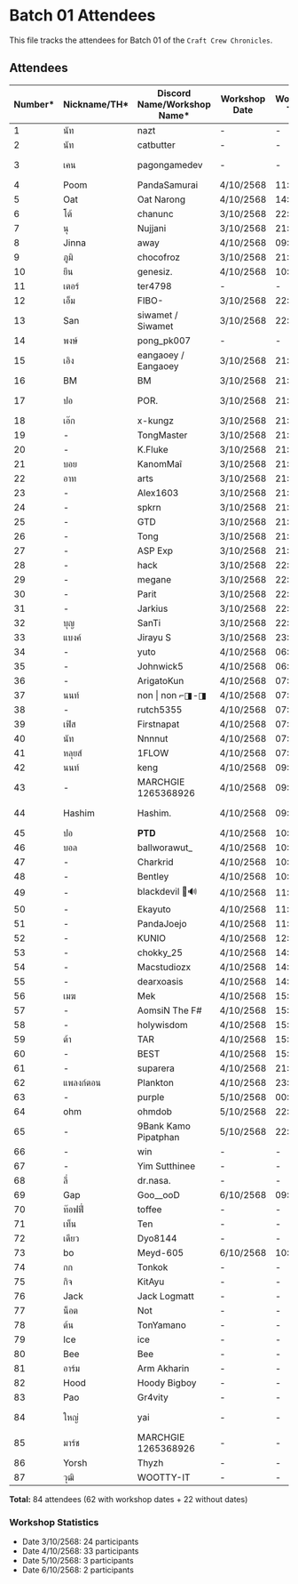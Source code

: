# Batch 01 Attendees

This file tracks the attendees for Batch 01 of the `Craft Crew Chronicles`.

## Attendees

| Number* | Nickname/TH* | Discord Name/Workshop Name* | Workshop Date | Workshop Time | Extra Field (FB) (optional) | GitHub Account | Group |
|---------|--------------|----------------------------|---------------|---------------|---------|----------------|----------|
| 1       | นัท          | nazt          | -    | -    | Nat Weerawan    |   nazt             | Y |
| 2       | นัท          | catbutter          | -    | -    | -    |   nazt             | Y |
| 3       | เคน         | pagongamedev  | -    | -    | Pagon Suriyatheewasathitgoon     | pagongamedev               | Y |
| 4       | Poom         | PandaSamurai  | 4/10/2568    | 11:14    | -    | SupavitW       | Y |
| 5       | Oat         | Oat Narong  | 4/10/2568    | 14:53    | Oad N. Kanthanu    | Narong-Kanthanu      | Y |
| 6       | โต้           | chanunc       | 3/10/2568    | 22:55    | Chanun Chirattikanon | chanunc | Y |
| 7      |  นุ           | Nujjani       | 3/10/2568    | 21:20    | Nu Panuwat |  nginnu | Y |
| 8      |  Jinna           | away       | 4/10/2568    | 09:50    | - |  jinna-thong | Y |
| 9      |  ภูมิ           | chocofroz       | 3/10/2568    | 21:13    | Eyes LoveYou |  frozeny | N/A |
| 10      |  ยีน           | genesiz.       | 4/10/2568    | 10:00    | Wayu Bangkamed |  gene20898 | Y |
| 11      |  เตอร์           | ter4798       | -    | -    | Tutor Chutinathorakul  |  Ter4798 | Y |
| 12      |  เอ็ม           | FIBO-       | 3/10/2568    | 22:57    | Suttipong Samaksaman |  mangsriso | Y |
| 13      |  San          | siwamet / Siwamet    | 3/10/2568    | 22:01    | San Siwamet |  traderza | Y |
| 14      |  พงษ์          | pong_pk007    | -    | -    | Pongsathon Somjai |  pong-pk007 | Y |
| 15      |  เอิง        | eangaoey / Eangaoey   | 3/10/2568    | 21:16    | Pusacha Thitivorn |  eangaoey | Y |
| 16      |  BM          | BM    | 3/10/2568    | 21:25    | Yutakit Bm |  Yutthakit | Y |
| 17      |  ปอ          | POR.    | 3/10/2568    | 21:09    | Yuttasak Chatpatchanon    | ROYALCLUB-CM     | Y |
| 18      |  เอ๊ก          | x-kungz    | 3/10/2568    | 21:14    | Wiruj Suwanpramote    | XtheWiz     | Y |
| 19      |  -          | TongMaster    | 3/10/2568    | 21:15    | -    |  -     | N/A |
| 20      |  -          | K.Fluke    | 3/10/2568    | 21:15    | -    |  -     | N/A |
| 21      |  บอย          | KanomMaî    | 3/10/2568    | 21:15    | Anuvut Hoonchat    |  Crysourceit     | Y |
| 22      |  อาท          | arts    | 3/10/2568    | 21:17    | Supawat Sornwai    |  cantart     | Y |
| 23      |  -          | Alex1603    | 3/10/2568    | 21:19    | -    |  -     | N/A |
| 24      |  -          | spkrn    | 3/10/2568    | 21:19    | -    |  -     | N/A |
| 25      |  -          | GTD    | 3/10/2568    | 21:23    | -    |  -     | N/A |
| 26      |  -          | Tong    | 3/10/2568    | 21:28    | -    |  -     | N/A |
| 27      |  -          | ASP Exp    | 3/10/2568    | 21:59    | -    |  -     | N/A |
| 28      |  -          | hack    | 3/10/2568    | 22:07    | -    |  -     | N/A |
| 29      |  -          | megane    | 3/10/2568    | 22:12    | -    |  -     | N/A |
| 30      |  -          | Parit    | 3/10/2568    | 22:13    | -    |  -     | N/A |
| 31      |  -          | Jarkius    | 3/10/2568    | 22:16    | -    |  -     | N/A |
| 32      |  บุญ          | SanTi    | 3/10/2568    | 22:48    | Boonsan Ti    |  boonsanti     | Y |
| 33      |  แบงค์          | Jirayu S    | 3/10/2568    | 23:22    | -    |  Jirayu Saengwannakool     | N/A |
| 34      |  -          | yuto    | 4/10/2568    | 06:28    | -    |  -     | N/A |
| 35      |  -          | Johnwick5    | 4/10/2568    | 06:45    | -    |  -     | N/A |
| 36      |  -          | ArigatoKun    | 4/10/2568    | 07:00    | -    |  -     | N/A |
| 37      |  นนท์          | non \| non ⌐◨-◨    | 4/10/2568    | 07:11    | Nonthasak Laoluerat |  mojisejr     | Y |
| 38      |  -          | rutch5355    | 4/10/2568    | 07:12    | -    |  -     | N/A |
| 39      |  เฟิส          | Firstnapat    | 4/10/2568    | 07:12    | Napatsakorn Pianchana    |  firstnapat     | Y |
| 40      |  นัท          | Nnnnut    | 4/10/2568    | 07:12    | Kamonwat Ratchakot    |  nuttooo     | Y |
| 41      |  หลุยส์          | 1FLOW    | 4/10/2568    | 07:13    | Tacha Kongkakate    |  tacha-hash     | Y |
| 42      |  นนท์          | keng    | 4/10/2568    | 09:43    | Patcharapol Nonn    |  dragonnon2     | Y |
| 43      |  -          | MARCHGIE 1265368926    | 4/10/2568    | 09:44    | -    |  -     | N/A |
| 44      | Hashim          | Hashim.    | 4/10/2568    | 09:48    | Hashim Ruengsupapichat    |  hashim     | N/A |
| 45      |  ปอ          | 𝐏𝐓𝐃    | 4/10/2568    | 10:23    | -    |  porjinwoo     | Y |
| 46      |  บอล          | ballworawut_    | 4/10/2568    | 10:28    | Worawut Yodpanut    |  worawut111ball     | Y |
| 47      |  -          | Charkrid    | 4/10/2568    | 10:29    | -    |  -     | N/A |
| 48      |  -          | Bentley    | 4/10/2568    | 10:41    | -    |  -     | N/A |
| 49      |  -          | blackdevil 🦇🔊    | 4/10/2568    | 11:31    | -    |  -     | N/A |
| 50      |  -          | Ekayuto    | 4/10/2568    | 11:42    | -    |  -     | N/A |
| 51      |  -          | PandaJoejo    | 4/10/2568    | 11:42    | -    |  -     | N/A |
| 52      |  -          | KUNIO    | 4/10/2568    | 12:48    | -    |  -     | N/A |
| 53      |  -          | chokky_25    | 4/10/2568    | 14:04    | -    |  -     | N/A |
| 54      |  -          | Macstudiozx    | 4/10/2568    | 14:05    | -    |  -     | N/A |
| 55      |  -          | dearxoasis    | 4/10/2568    | 14:09    | -    |  -     | N/A |
| 56      |  เมฆ          | Mek    | 4/10/2568    | 15:00    | Suthawee Weraphong    |  SuthaweeWeraphongCode     | Y |
| 57      |  -          | AomsiN The F#    | 4/10/2568    | 15:09    | -    |  -     | N/A |
| 58      |  -          | holywisdom    | 4/10/2568    | 15:17    | -    |  -     | N/A |
| 59      |  ต้า         | TAR    | 4/10/2568    | 15:34    | -    |  -     | N/A |
| 60      |  -          | BEST    | 4/10/2568    | 15:54    |Eakbordin Fueangkaew    |whatthebest     | Y |
| 61      |  -          | suparera    | 4/10/2568    | 21:25    | -    |  -     | N/A |
| 62      |  แพลงก์ตอน         | Plankton    | 4/10/2568    | 23:45    | -    |  Thirasak1150    | Y |
| 63      |  -          | purple    | 5/10/2568    | 00:57    | -    |  -     | N/A |
| 64      |  ohm          | ohmdob   | 5/10/2568    | 22:27    | ohmdob   |  ohmdob     | Y |
| 65      |  -          | 9Bank Kamo Pipatphan    | 5/10/2568    | 22:20    | -    |  -     | N/A |
| 66      |  -          | win    | -    | -    | Sittiporn Kawee    |  stpwin     | Y |
| 67      |  -          | Yim Sutthinee    | -    | -    | Yim Sutthinee    |  Yim Sutthinee     | N/A |
| 68      |  ลี่          | dr.nasa.    | -    | -    | Roongroj Phetkheaw    | DoctorNasa      | Y |
| 69      |  Gap          | Goo__ooD    | 6/10/2568    | 09:20    |Komkat Meuansechai    |x10geeky     | Y |
| 70      |  ท๊อฟฟี่          | toffee    | -    | -    | -    |  -     | N/A |
| 71      |  เท็น        |  Ten    |  -    |  -    |  Tanawat Palaboon |  ten852456  | Y |
| 72      | เดียว        | Dyo8144 | -     |   -   |   -                |  SuttirakS |     N/A |
| 73      | bo          | Meyd-605 | 6/10/2568| 10:47 | sujit manitayakul | Meyd-605 | Y |
| 74      |  กก        |  Tonkok    |  -    |  -    |  napat sarapat |  sarapat-tonkok  | Y |
| 75     |  กิจ        |  KitAyu    |  -    |  -    |  supakit anupong |  kingits  | Y |
| 76     |  Jack        |  Jack Logmatt |  -    |  -    |  Jack Logmatt |  smilexth  | Y |
| 77     |  น็อต        |  Not |  -    |  -    |  Nuttawut Putta |  notza001  | Y |
| 78     |  ต้น        |  TonYamano |  -    |  -    |  - |  tonyamano24  | Y |
| 79     |  Ice        |  ice |  -    |  -    |  iceatis |  atiswetosot  | Y |
| 80     |  Bee        | Bee  |  -    |  -    |  xi.ya.xay.kha |  haocomm  | N/A |
| 81     |  อาร์ม        |  Arm Akharin |  -    |  -    |  Akharin Sukcharoen |  armakharin  | Y |
| 82     |  Hood        |  Hoody Bigboy |  -    |  -    |  Prawit Pimmasarn |  HoodyBoss  | Y |
| 83     |  Pao        |  Gr4vity |  -    |  -    |  - |  Gr4vity4  | Y |
| 84     |  ใหญ่        |  yai |  -    |  -    |  Teeratep Phoungpakdee |  postmunnet  | Y |
| 85     |  มาร์ช        |  MARCHGIE 1265368926 |  -    |  -    |  March Usamar Lortanyong |  DevUniM  | Y |
| 86     |  Yorsh        |  Thyzh |  -    |  -    |  - |  hiphop2311  | Y |
| 87     |  วุฒิ        |  WOOTTY-IT |  -    |  -  | Thirawoot Chaiyasaj |  WOOTTY-IT  | Y |



**Total:** 84 attendees (62 with workshop dates + 22 without dates)


### Workshop Statistics
- Date 3/10/2568: 24 participants
- Date 4/10/2568: 33 participants
- Date 5/10/2568: 3 participants
- Date 6/10/2568: 2 participants
